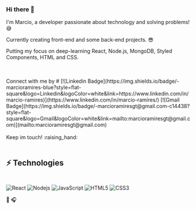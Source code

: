 ### Hi there 👋

I'm Marcio, a developer passionate about technology and solving problems!  :sweat_smile:

Currently creating front-end and some back-end projects. :sunglasses:

Putting my focus on deep-learning React, Node.js, MongoDB, Styled Components, HTML and CSS.


<br/>
<br/>
Connect with me by
#
[![Linkedin Badge](https://img.shields.io/badge/-marcioramires-blue?style=flat-square&logo=Linkedin&logoColor=white&link=https://www.linkedin.com/in/marcio-ramires)](https://www.linkedin.com/in/marcio-ramires/)
[![Gmail Badge](https://img.shields.io/badge/-marcioramiresgt@gmail.com-c14438?style=flat-square&logo=Gmail&logoColor=white&link=mailto:marcioramiresgt@gmail.com)](mailto:marcioramiresgt@gmail.com)

<br/>
<br/>
Keep im touch! :raising_hand:
<br/>
<br/>

## ⚡ Technologies
#  
![React](https://img.shields.io/badge/-React-black?style=flat-square&logo=react)
![Nodejs](https://img.shields.io/badge/-Nodejs-black?style=flat-square&logo=Node.js)
![JavaScript](https://img.shields.io/badge/-JavaScript-black?style=flat-square&logo=javascript)
![HTML5](https://img.shields.io/badge/-HTML5-E34F26?style=flat-square&logo=html5&logoColor=white)
![CSS3](https://img.shields.io/badge/-CSS3-1572B6?style=flat-square&logo=css3)

 
 
:book: :headphones:
